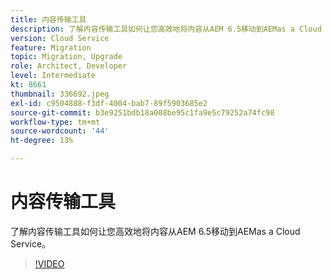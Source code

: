 ```yaml
---
title: 内容传输工具
description: 了解内容传输工具如何让您高效地将内容从AEM 6.5移动到AEMas a Cloud Service。
version: Cloud Service
feature: Migration
topic: Migration, Upgrade
role: Architect, Developer
level: Intermediate
kt: 8661
thumbnail: 336692.jpeg
exl-id: c9504888-f3df-4004-bab7-89f5903685e2
source-git-commit: b3e9251bdb18a008be95c1fa9e5c79252a74fc98
workflow-type: tm+mt
source-wordcount: '44'
ht-degree: 13%

---
```


# 内容传输工具

了解内容传输工具如何让您高效地将内容从AEM 6.5移动到AEMas a Cloud Service。

>[!VIDEO](https://video.tv.adobe.com/v/336692?quality=12&learn=on)
